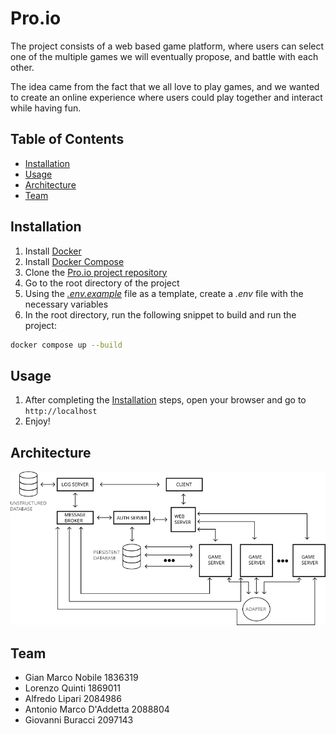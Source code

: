 # Pro.io

The project consists of a web based game platform, where users can select one of the multiple games we will eventually propose, and battle with each other.

The idea came from the fact that we all love to play games, and we wanted to create an online experience where users could play together and interact while having fun.

## Table of Contents

- [Installation](#installation)
- [Usage](#usage)
- [Architecture](#architecture)
- [Team](#team)

## Installation

1. Install [Docker](https://docs.docker.com/get-docker/)
2. Install [Docker Compose](https://docs.docker.com/compose/install/)
3. Clone the [Pro.io project repository](https://github.com/GMN177/Pro.io)
4. Go to the root directory of the project
5. Using the [*.env.example*](.env.example) file as a template, create a *.env* file with the necessary variables
6. In the root directory, run the following snippet to build and run the project:

```sh
docker compose up --build
```

## Usage

1. After completing the [Installation](#installation) steps, open your browser and go to `http://localhost`
2. Enjoy!

## Architecture

![schema](docs/assets/schema_lab.png)

## Team

- Gian Marco Nobile 1836319
- Lorenzo Quinti 1869011
- Alfredo Lipari 2084986
- Antonio Marco D'Addetta 2088804
- Giovanni Buracci 2097143
